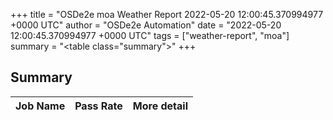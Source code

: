 +++
title = "OSDe2e moa Weather Report 2022-05-20 12:00:45.370994977 +0000 UTC"
author = "OSDe2e Automation"
date = "2022-05-20 12:00:45.370994977 +0000 UTC"
tags = ["weather-report", "moa"]
summary = "<table class=\"summary\"></table>"
+++
## Summary

| Job Name | Pass Rate | More detail |
|----------|-----------|-------------|




